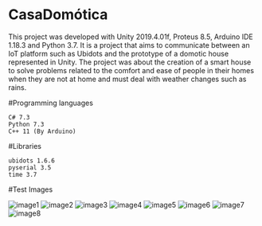 # CasaDomótica
This project was developed with Unity 2019.4.01f, Proteus 8.5, Arduino IDE 1.18.3 and Python 3.7. It is a project that aims to communicate between an IoT platform such as Ubidots and the prototype of a domotic house represented in Unity. The project was about the creation of a smart house to solve problems related to the comfort and ease of people in their homes when they are not at home and must deal with weather changes such as rains.



#Programming languages
```
C# 7.3
Python 7.3
C++ 11 (By Arduino)
```


#Libraries
```
ubidots 1.6.6
pyserial 3.5
time 3.7
````



#Test Images

![image1](https://user-images.githubusercontent.com/36736949/111055281-5b55f500-8442-11eb-927e-edf2aad956d4.png)
![image2](https://user-images.githubusercontent.com/36736949/111055275-56914100-8442-11eb-852c-e009fec9013b.png)
![image3](https://user-images.githubusercontent.com/36736949/111055283-5f821280-8442-11eb-8f8b-63e284e9562e.png)
![image4](https://user-images.githubusercontent.com/36736949/111055285-627d0300-8442-11eb-95d2-4417c6529e8d.jpg)
![image5](https://user-images.githubusercontent.com/36736949/111055286-66108a00-8442-11eb-93f2-94c056ee372e.jpg)
![image6](https://user-images.githubusercontent.com/36736949/111055289-6a3ca780-8442-11eb-8834-663346cd549c.jpg)
![image7](https://user-images.githubusercontent.com/36736949/111055291-6c9f0180-8442-11eb-92e4-9c1f29fb8647.jpg)
![image8](https://user-images.githubusercontent.com/36736949/111055292-6e68c500-8442-11eb-8e01-e4341eccbb8d.jpg)
